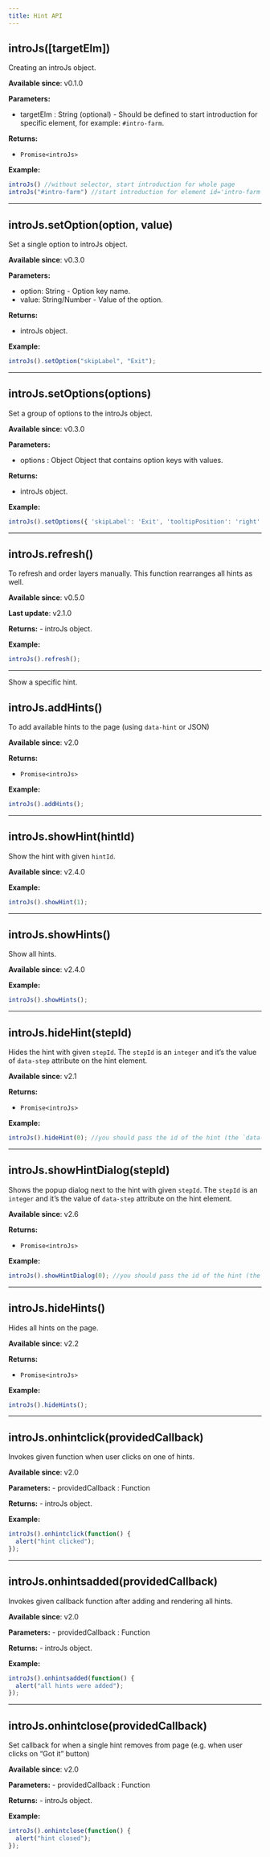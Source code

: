 ```yaml
---
title: Hint API
---
```


## introJs(\[targetElm\])

Creating an introJs object.

**Available since**: v0.1.0

**Parameters:**

 - targetElm : String (optional) - Should be defined to start introduction for specific element, for example: `#intro-farm`.

**Returns:**

 - `Promise<introJs>`

**Example:**

```javascript
introJs() //without selector, start introduction for whole page
introJs("#intro-farm") //start introduction for element id='intro-farm'
```

* * *

## introJs.setOption(option, value)

Set a single option to introJs object.

**Available since**: v0.3.0

**Parameters:**

 - option: String - Option key name.
 - value: String/Number - Value of the option.

**Returns:**

 - introJs object.

**Example:**

```javascript
introJs().setOption("skipLabel", "Exit");
```

* * *

## introJs.setOptions(options)

Set a group of options to the introJs object.

**Available since**: v0.3.0

**Parameters:**

 - options : Object Object that contains option keys with values.

**Returns:**

 - introJs object.

**Example:**

```javascript
introJs().setOptions({ 'skipLabel': 'Exit', 'tooltipPosition': 'right' });
```

* * *

## introJs.refresh()

To refresh and order layers manually. This function rearranges all hints as well.

**Available since**: v0.5.0 

**Last update**: v2.1.0

**Returns:** - introJs object.

**Example:** 

```javascript
introJs().refresh();
```

* * *

Show a specific hint.

## introJs.addHints()

To add available hints to the page (using `data-hint` or JSON)

**Available since**: v2.0

**Returns:**

 - `Promise<introJs>`

**Example:** 

```javascript
introJs().addHints();
```

* * *

## introJs.showHint(hintId)

Show the hint with given `hintId`.

**Available since**: v2.4.0

**Example:** 

```javascript
introJs().showHint(1);
```

* * *

## introJs.showHints()

Show all hints.

**Available since**: v2.4.0

**Example:**
 
```javascript
introJs().showHints();
```

* * *

## introJs.hideHint(stepId)

Hides the hint with given `stepId`. The `stepId` is an `integer` and it’s the value of `data-step` attribute on the hint element.

**Available since**: v2.1

**Returns:**

 - `Promise<introJs>`

**Example:** 

```javascript
introJs().hideHint(0); //you should pass the id of the hint (the `data-step` attribute).
```

* * *

## introJs.showHintDialog(stepId)

Shows the popup dialog next to the hint with given `stepId`. The `stepId` is an `integer` and it’s the value of `data-step` attribute on the hint element.

**Available since**: v2.6

**Returns:**

 - `Promise<introJs>`

**Example:** 

```javascript
introJs().showHintDialog(0); //you should pass the id of the hint (the `data-step` attribute).
```

* * *

## introJs.hideHints()

Hides all hints on the page.

**Available since**: v2.2

**Returns:**

 - `Promise<introJs>`

**Example:** 

```javascript 
introJs().hideHints();
```

* * *

## introJs.onhintclick(providedCallback)

Invokes given function when user clicks on one of hints.

**Available since**: v2.0

**Parameters:** - providedCallback : Function

**Returns:** - introJs object.

**Example:** 

```javascript
introJs().onhintclick(function() { 
  alert("hint clicked"); 
});
```

* * *

## introJs.onhintsadded(providedCallback)

Invokes given callback function after adding and rendering all hints.

**Available since**: v2.0

**Parameters:** - providedCallback : Function

**Returns:** - introJs object.

**Example:** 

```javascript
introJs().onhintsadded(function() { 
  alert("all hints were added"); 
});
```

* * *

## introJs.onhintclose(providedCallback)

Set callback for when a single hint removes from page (e.g. when user clicks on “Got it” button)

**Available since**: v2.0

**Parameters:** - providedCallback : Function

**Returns:** - introJs object.

**Example:** 

```javascript 
introJs().onhintclose(function() { 
  alert("hint closed"); 
});
```
